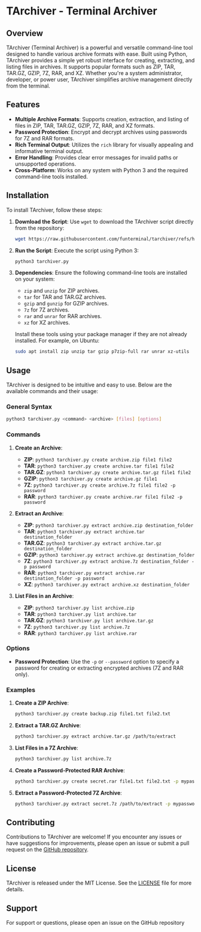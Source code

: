 # TArchiver - Terminal Archiver

## Overview

TArchiver (Terminal Archiver) is a powerful and versatile command-line tool designed to handle various archive formats with ease. Built using Python, TArchiver provides a simple yet robust interface for creating, extracting, and listing files in archives. It supports popular formats such as ZIP, TAR, TAR.GZ, GZIP, 7Z, RAR, and XZ. Whether you're a system administrator, developer, or power user, TArchiver simplifies archive management directly from the terminal.

## Features

- **Multiple Archive Formats**: Supports creation, extraction, and listing of files in ZIP, TAR, TAR.GZ, GZIP, 7Z, RAR, and XZ formats.
- **Password Protection**: Encrypt and decrypt archives using passwords for 7Z and RAR formats.
- **Rich Terminal Output**: Utilizes the `rich` library for visually appealing and informative terminal output.
- **Error Handling**: Provides clear error messages for invalid paths or unsupported operations.
- **Cross-Platform**: Works on any system with Python 3 and the required command-line tools installed.

## Installation

To install TArchiver, follow these steps:

1. **Download the Script**:
   Use `wget` to download the TArchiver script directly from the repository:
   ```bash
   wget https://raw.githubusercontent.com/funterminal/tarchiver/refs/heads/main/tarchiver.py
   ```

2. **Run the Script**:
   Execute the script using Python 3:
   ```bash
   python3 tarchiver.py
   ```

3. **Dependencies**:
   Ensure the following command-line tools are installed on your system:
   - `zip` and `unzip` for ZIP archives.
   - `tar` for TAR and TAR.GZ archives.
   - `gzip` and `gunzip` for GZIP archives.
   - `7z` for 7Z archives.
   - `rar` and `unrar` for RAR archives.
   - `xz` for XZ archives.

   Install these tools using your package manager if they are not already installed. For example, on Ubuntu:
   ```bash
   sudo apt install zip unzip tar gzip p7zip-full rar unrar xz-utils
   ```

## Usage

TArchiver is designed to be intuitive and easy to use. Below are the available commands and their usage:

### General Syntax
```bash
python3 tarchiver.py <command> <archive> [files] [options]
```

### Commands

1. **Create an Archive**:
   - **ZIP**: `python3 tarchiver.py create archive.zip file1 file2`
   - **TAR**: `python3 tarchiver.py create archive.tar file1 file2`
   - **TAR.GZ**: `python3 tarchiver.py create archive.tar.gz file1 file2`
   - **GZIP**: `python3 tarchiver.py create archive.gz file1`
   - **7Z**: `python3 tarchiver.py create archive.7z file1 file2 -p password`
   - **RAR**: `python3 tarchiver.py create archive.rar file1 file2 -p password`

2. **Extract an Archive**:
   - **ZIP**: `python3 tarchiver.py extract archive.zip destination_folder`
   - **TAR**: `python3 tarchiver.py extract archive.tar destination_folder`
   - **TAR.GZ**: `python3 tarchiver.py extract archive.tar.gz destination_folder`
   - **GZIP**: `python3 tarchiver.py extract archive.gz destination_folder`
   - **7Z**: `python3 tarchiver.py extract archive.7z destination_folder -p password`
   - **RAR**: `python3 tarchiver.py extract archive.rar destination_folder -p password`
   - **XZ**: `python3 tarchiver.py extract archive.xz destination_folder`

3. **List Files in an Archive**:
   - **ZIP**: `python3 tarchiver.py list archive.zip`
   - **TAR**: `python3 tarchiver.py list archive.tar`
   - **TAR.GZ**: `python3 tarchiver.py list archive.tar.gz`
   - **7Z**: `python3 tarchiver.py list archive.7z`
   - **RAR**: `python3 tarchiver.py list archive.rar`

### Options

- **Password Protection**:
  Use the `-p` or `--password` option to specify a password for creating or extracting encrypted archives (7Z and RAR only).

### Examples

1. **Create a ZIP Archive**:
   ```bash
   python3 tarchiver.py create backup.zip file1.txt file2.txt
   ```

2. **Extract a TAR.GZ Archive**:
   ```bash
   python3 tarchiver.py extract archive.tar.gz /path/to/extract
   ```

3. **List Files in a 7Z Archive**:
   ```bash
   python3 tarchiver.py list archive.7z
   ```

4. **Create a Password-Protected RAR Archive**:
   ```bash
   python3 tarchiver.py create secret.rar file1.txt file2.txt -p mypassword
   ```

5. **Extract a Password-Protected 7Z Archive**:
   ```bash
   python3 tarchiver.py extract secret.7z /path/to/extract -p mypassword
   ```
## Contributing

Contributions to TArchiver are welcome! If you encounter any issues or have suggestions for improvements, please open an issue or submit a pull request on the [GitHub repository](https://github.com/linuxfanboy4/tarchiver).

## License

TArchiver is released under the MIT License. See the [LICENSE](LICENSE) file for more details.

## Support

For support or questions, please open an issue on the GitHub repository